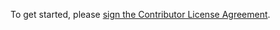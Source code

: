 To get started, please <a href="https://www.clahub.com/agreements/exxeleron/qSharp">sign the Contributor License Agreement</a>. 
